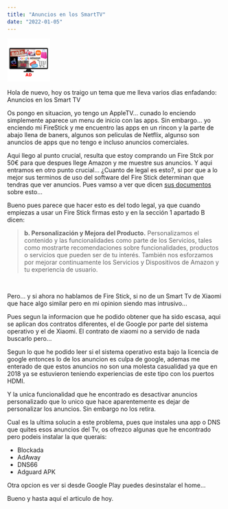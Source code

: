 ```yaml
---
title: "Anuncios en los SmartTV"
date: "2022-01-05"
---
```


![](../images/anuncios_smart-tv.png)

Hola de nuevo, hoy os traigo un tema que me lleva varios dias enfadando: Anuncios en los Smart TV

Os pongo en situacion, yo tengo un AppleTV... cunado lo enciendo simplemente aparece un menu de inicio con las apps. Sin embargo... yo enciendo mi FireStick y me encuentro las apps en un rincon y la parte de abajo llena de baners, algunos son peliculas de Netflix, algunso son anuncios de apps que no tengo e incluso anuncios comerciales.

Aqui llego al punto crucial, resulta que estoy comprando un Fire Stck por 50€ para que despues llege Amazon y me muestre sus anuncios. Y aqui entramos en otro punto crucial... ¿Cuanto de legal es esto?, si por que a lo mejor sus terminos de uso del software del Fire Stick determinan que tendras que ver anuncios. Pues vamso a ver que dicen [sus documentos](https://www.amazon.es/gp/help/customer/display.html?nodeId=202002080) sobre esto...

Bueno pues parece que hacer esto es del todo legal, ya que cuando empiezas a usar un Fire Stick firmas esto y en la sección 1 apartado B dicen:

> **b. Personalización y Mejora del Producto.** Personalizamos el contenido y las funcionalidades como parte de los Servicios, tales como mostrarte recomendaciones sobre funcionalidades, productos o servicios que pueden ser de tu interés. También nos esforzamos por mejorar continuamente los Servicios y Dispositivos de Amazon y tu experiencia de usuario.

 

Pero... y si ahora no hablamos de Fire Stick, si no de un Smart Tv de Xiaomi que hace algo similar pero en mi opinion siendo mas intrusivo...

Pues segun la informacion que he podido obtener que ha sido escasa, aqui se aplican dos contratos diferentes, el de Google por parte del sistema operativo y el de Xiaomi. El contrato de xiaomi no a servido de nada buscarlo pero...

Segun lo que he podido leer si el sistema operativo esta bajo la licencia de google entonces lo de los anuncion es culpa de google, ademas me enterado de que estos anuncios no son una molesta casualidad ya que en 2018 ya se estuvieron teniendo experiencias de este tipo con los puertos HDMI.

Y la unica funcionalidad que he encontrado es desactivar anuncios personalizado que lo unico que hace aparentemente es dejar de personalizar los anuncios. Sin embargo no los retira.

Cual es la ultima solucin a este problema, pues que instales una app o DNS que quites esos anuncios del Tv, os ofrezco algunas que he encontrado pero podeis instalar la que querais:

- Blockada
- AdAway
- DNS66
- Adguard APK

Otra opcion es ver si desde Google Play puedes desinstalar el home...

Bueno y hasta aquí el articulo de hoy.
